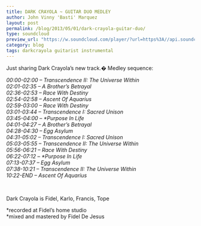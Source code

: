 ```yaml
---
title: DARK CRAYOLA ~ GUITAR DUO MEDLEY
author: John Vinny 'Basti' Marquez
layout: post
permalink: /blog/2013/05/01/dark-crayola-guitar-duo/
type: soundcloud
preview_url: "https://w.soundcloud.com/player/?url=https%3A//api.soundcloud.com/tracks/89701076&amp;auto_play=false&amp;hide_related=false&amp;visual=true"
category: blog
tags: darkcrayola guitarist instrumental
---
```

Just sharing Dark Crayola&#8217;s new track.� Medley sequence:

<em id="__mceDel"> 00:00-02:00 &#8211; Transcendence II: The Universe Within<br /> 02:01-02:35 &#8211; A Brother&#8217;s Betrayal<br /> 02:36-02:53 &#8211; Race With Destiny<br /> 02:54-02:58 &#8211; Ascent Of Aquarius<br /> 02:59-03:00 &#8211; Race With Destiny<br /> 03:01-03:44 &#8211; Transcendence I: Sacred Unison<br /> 03:45-04:00 &#8211; *Purpose In Life<br /> 04:01-04:27 &#8211; A Brother&#8217;s Betrayal<br /> 04:28-04:30 &#8211; Egg Asylum<br /> 04:31-05:02 &#8211; Transcendence I: Sacred Unison<br /> 05:03-05:55 &#8211; Transcendence II: The Universe Within<br /> 05:56-06:21 &#8211; Race With Destiny<br /> 06:22-07:12 &#8211; *Purpose In Life<br /> 07:13-07:37 &#8211; Egg Asylum<br /> 07:38-10:21 &#8211; Transcendence II: The Universe Within<br /> 10:22-END &#8211; Ascent Of Aquarius</em>

&nbsp;

Dark Crayola is Fidel, Karlo, Francis, Tope

*recorded at Fidel&#8217;s home studio  
*mixed and mastered by Fidel De Jesus